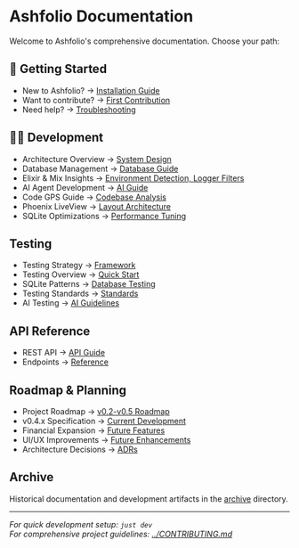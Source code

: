 # Ashfolio Documentation

Welcome to Ashfolio's comprehensive documentation. Choose your path:

## 🚀 Getting Started

- New to Ashfolio? → [Installation Guide](getting-started/installation.md)
- Want to contribute? → [First Contribution](getting-started/first-contribution.md)
- Need help? → [Troubleshooting](getting-started/troubleshooting.md)

## 👩‍💻 Development

- Architecture Overview → [System Design](development/architecture.md)
- Database Management → [Database Guide](development/database-management.md)
- Elixir & Mix Insights → [Environment Detection, Logger Filters](development/elixir-mix-insights.md)
- AI Agent Development → [AI Guide](development/ai-agent-guide.md)
- Code GPS Guide → [Codebase Analysis](development/code-gps-guide.md)
- Phoenix LiveView → [Layout Architecture](development/phoenix-liveview-layouts.md)
- SQLite Optimizations → [Performance Tuning](development/sqlite-optimizations.md)

## Testing

- Testing Strategy → [Framework](TESTING_STRATEGY.md)
- Testing Overview → [Quick Start](testing/README.md)
- SQLite Patterns → [Database Testing](testing/patterns.md)
- Testing Standards → [Standards](testing/standards.md)
- AI Testing → [AI Guidelines](testing/ai-testing.md)

## API Reference

- REST API → [API Guide](api/rest-api.md)
- Endpoints → [Reference](api/endpoints.md)

## Roadmap & Planning

- Project Roadmap → [v0.2-v0.5 Roadmap](roadmap/v0.2-v0.5-roadmap.md)
- v0.4.x Specification → [Current Development](roadmap/v0.4.x-specification.md)
- Financial Expansion → [Future Features](roadmap/financial-expansion-roadmap.md)
- UI/UX Improvements → [Future Enhancements](roadmap/ui-ux-improvements.md)
- Architecture Decisions → [ADRs](architecture/)

## Archive

Historical documentation and development artifacts in the [archive](archive/) directory.

---

_For quick development setup: `just dev`_  
_For comprehensive project guidelines: [../CONTRIBUTING.md](../CONTRIBUTING.md)_
